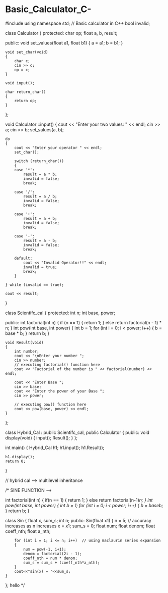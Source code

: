 # Basic_Calculator_C-

#include <iostream>
using namespace std;
// Basic calculator in C++
bool invalid;

class Calculator
{
protected:
    char op;
    float a, b, result;

public:
    void set_values(float a1, float b1)
    {
        a = a1;
        b = b1;
    }

    void set_char(void)
    {
        char c;
        cin >> c;
        op = c;
    }

    void input();

    char return_char()
    {
        return op;
    }
};

void Calculator ::input()
{
    cout << "Enter your two values: " << endl;
    cin >> a;
    cin >> b;
    set_values(a, b);

    do
    {
        cout << "Enter your operator " << endl;
        set_char();

        switch (return_char())
        {
        case '*':
            result = a * b;
            invalid = false;
            break;

        case '/':
            result = a / b;
            invalid = false;
            break;

        case '+':
            result = a + b;
            invalid = false;
            break;

        case '-':
            result = a - b;
            invalid = false;
            break;

        default:
            cout << "Invalid Operator!!" << endl;
            invalid = true;
            break;
        }

    } while (invalid == true);

    cout << result;
}

class Scientifc_cal
{
protected:
    int n;
    int base, power;

public:
    int factorial(int n)
    {
        if (n == 1)
        {
            return 1;
        }
        else
            return factorial(n - 1) * n;
    }
    int pow(int base, int power)
    {
        int b = 1;
        for (int i = 0; i < power; i++)
        {
            b = base * b;
        }
        return b;
    }

    void Result(void)
    {
        int number;
        cout << "\nEnter your number ";
        cin >> number;
        // executing factorial() function here
        cout << "Factorial of the number is " << factorial(number) << endl;

        cout << "Enter Base ";
        cin >> base;
        cout << "Enter the power of your Base ";
        cin >> power;

        // executing pow() function here
        cout << pow(base, power) << endl;
    }
};

class Hybrid_Cal : public Scientifc_cal, public Calculator
{
public:
    void display(void)
    {
        input();
        Result();
    }
};

int main()
{
    Hybrid_Cal h1;
    h1.input();
    h1.Result();

    h1.display();
    return 0;
}

// hybrid cal --> multilevel inheritance

/* SINE FUNCTION -->

int factorial(int n)
{
    if(n == 1)
    {
        return 1;
    }
    else
    return factorial(n-1)*n;
}
int pow(int base, int power)
{
    int b = 1;
    for (int i = 0; i < power; i++)
    {
        b = base*b;
    }
    return b;
}

class Sin
{
    float x, sum_s;
    int n;
    public:
    Sin(float x1)
    {
        n = 5; // accuracy increases as n increases
        x = x1;
        sum_s = 0;
        float num;
        float denom;
        float coeff_nth;
        float a_nth;

        for (int i = 1; i <= n; i++)  // using maclaurin series expansion
        {
            num = pow(-1, i+1);
            denom = factorial(2i - 1);
            coeff_nth = num * denom;
            sum_s = sum_s + (coeff_nth*a_nth);
        }
        cout<<"sin(x) = "<<sum_s;
    }
};
hello
   */
